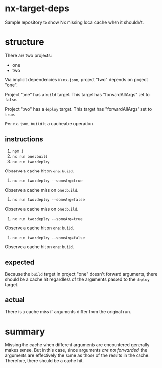 # nx-target-deps

Sample repository to show Nx missing local cache when it shouldn't.

# structure

There are two projects:

- one
- two

Via implicit dependencies in `nx.json`, project "two" depends on project "one".

Project "one" has a `build` target. This target has "forwardAllArgs" set to `false`.

Project "two" has a `deploy` target. This target has "forwardAllArgs" set to `true`.

Per `nx.json`, `build` is a cacheable operation.

## instructions

1. `npm i`
1. `nx run one:build`
1. `nx run two:deploy`

Observe a cache hit on `one:build`.

1. `nx run two:deploy --someArg=true`

Observe a cache miss on `one:build`.

1. `nx run two:deploy --someArg=false`

Observe a cache miss on `one:build`.

1. `nx run two:deploy --someArg=true`

Observe a cache hit on `one:build`.

1. `nx run two:deploy --someArg=false`

Observe a cache hit on `one:build`.

## expected

Because the `build` target in project "one" doesn't forward arguments, there should be a cache hit regardless of the arguments passed to the `deploy` target.

## actual

There is a cache miss if arguments differ from the original run.

# summary

Missing the cache when different arguments are encountered generally makes sense. But in this case, since arguments _are not forwarded_, the arguments are effectively the same as those of the results in the cache. Therefore, there should be a cache hit.
